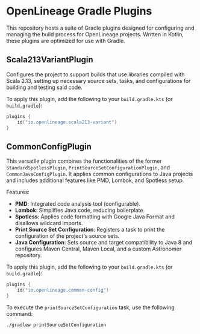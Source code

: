 # OpenLineage Gradle Plugins

This repository hosts a suite of Gradle plugins designed for configuring and managing the build
process for OpenLineage projects. Written in Kotlin, these plugins are optimized for use with
Gradle.

## Scala213VariantPlugin

Configures the project to support builds that use libraries compiled with Scala 2.13, setting up
necessary source sets, tasks, and configurations for building and testing said code.

To apply this plugin, add the following to your `build.gradle.kts` (or `build.gradle`):

```kotlin
plugins {
    id("io.openlineage.scala213-variant")
}
```

## CommonConfigPlugin

This versatile plugin combines the functionalities of the
former `StandardSpotlessPlugin`, `PrintSourceSetConfigurationPlugin`, and `CommonJavaConfigPlugin`.
It applies common configurations to Java projects and includes additional features like PMD, Lombok,
and Spotless setup.

Features:

- **PMD**: Integrated code analysis tool (configurable).
- **Lombok**: Simplifies Java code, reducing boilerplate.
- **Spotless**: Applies code formatting with Google Java Format and disallows wildcard imports.
- **Print Source Set Configuration**: Registers a task to print the configuration of the project's
  source sets.
- **Java Configuration**: Sets source and target compatibility to Java 8 and configures Maven
  Central, Maven Local, and a custom Astronomer repository.

To apply this plugin, add the following to your `build.gradle.kts` (or `build.gradle`):

```kotlin
plugins {
    id("io.openlineage.common-config")
}
```

To execute the `printSourceSetConfiguration` task, use the following command:

```bash
./gradlew printSourceSetConfiguration
```
